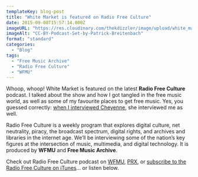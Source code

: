 ```yaml
---
templateKey: blog-post
title: "White Market is featured on Radio Free Culture"
date: 2015-09-08T15:57:14.000Z
imageURL: "https://res.cloudinary.com/thekdizzler/image/upload/white_market/2015/09/CC-BY-Podcast-Set-by-Patrick-Breitenbach.jpg"
imageAlt: "CC-BY-Podcast-Set-by-Patrick-Breitenbach"
format: "standard"
categories:
  - "Blog"
tags:
  - "Free Music Archive"
  - "Radio Free Culture"
  - "WFMU"
---
```

Whoop, whoop! White Market is featured on the latest **Radio Free Culture** podcast. I talked about the show and how I got tangled in the free music world, as well as some of my favourite places to get free music. Yes, you guessed correctly: [when I interviewed Cheyenne](http://www.whitemarketpodcast.co.uk/podcasts/2015/09/06/session-2-10-all-hail-the-free-music-archive/), she interviewed me as well.

Radio Free Culture is a weekly program that explores digital culture, net neutrality, piracy, the broadcast spectrum, digital rights, and archives and libraries in the internet age. We’ll be interviewing some of the nation’s key figures at the intersection of music, multimedia, and digital technology. It is produced by **WFMU** and **Free Music Archive**.

Check out Radio Free Culture podcast on [WFMU](http://wfmu.org/playlists/FC), [PRX](http://www.prx.org/series/32665-radio-free-culture), or [subscribe to the Radio Free Culture on iTunes](https://itunes.apple.com/us/podcast/radio-free-culture-wfmu/id547628620?mt=2)… or listen below.